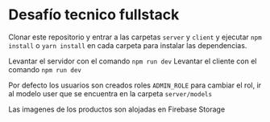 # Desafío tecnico fullstack

Clonar este repositorio y entrar a las carpetas `server` y `client` y ejecutar `npm install` o `yarn install` en cada carpeta para instalar las dependencias.

Levantar el servidor con el comando `npm run dev`
Levantar el cliente con el comando `npm run dev`

Por defecto los usuarios son creados roles `ADMIN_ROLE` para cambiar el rol, ir al modelo user que se encuentra en la carpeta `server/models`

Las imagenes de los productos son alojadas en Firebase Storage
